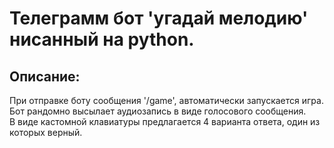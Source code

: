 # Телеграмм бот 'угадай мелодию' нисанный на python.
## Описание:
При отправке боту сообщения '/game', автоматически запускается игра.    
Бот рандомно высылает аудиозапись в виде голосового сообщения.    
В виде кастомной клавиатуры предлагается 4 варианта ответа, один из которых верный.        
